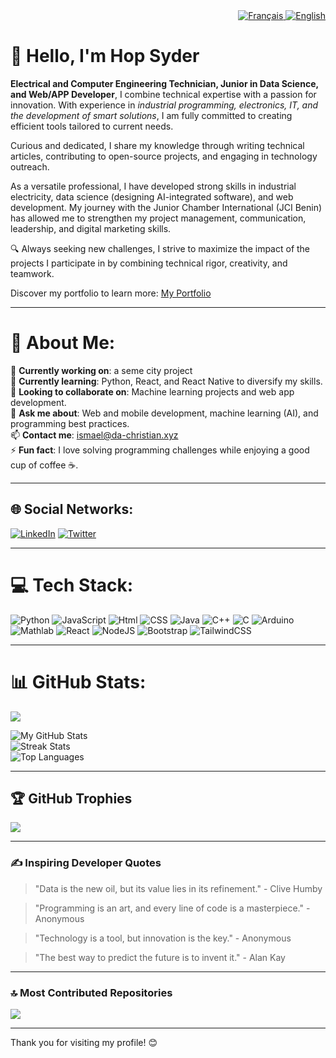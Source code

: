 <div align="right">
    <a href="README.md">
        <img src="https://img.shields.io/badge/Langue-Français-blue.svg" alt="Français">
    </a>
    <a href="README.en.md">
        <img src="https://img.shields.io/badge/Language-English-red.svg" alt="English">
    </a>
</div>

# 👋 Hello, I'm Hop Syder

**Electrical and Computer Engineering Technician, Junior in Data Science, and Web/APP Developer**, I combine technical expertise with a passion for innovation. With experience in _industrial programming, electronics, IT, and the development of smart solutions_, I am fully committed to creating efficient tools tailored to current needs.

Curious and dedicated, I share my knowledge through writing technical articles, contributing to open-source projects, and engaging in technology outreach.

As a versatile professional, I have developed strong skills in industrial electricity, data science (designing AI-integrated software), and web development. My journey with the Junior Chamber International (JCI Benin) has allowed me to strengthen my project management, communication, leadership, and digital marketing skills.

🔍 Always seeking new challenges, I strive to maximize the impact of the projects I participate in by combining technical rigor, creativity, and teamwork.

Discover my portfolio to learn more: [My Portfolio](https://da-christian.xyz)

---

# 💫 About Me:

🔭 **Currently working on**: a seme city project <br>
🌱 **Currently learning**: Python, React, and React Native to diversify my skills.<br>
👯 **Looking to collaborate on**: Machine learning projects and web app development.<br>
💬 **Ask me about**: Web and mobile development, machine learning (AI), and programming best practices.<br>
📫 **Contact me**: ismael@da-christian.xyz<br>
⚡ **Fun fact**: I love solving programming challenges while enjoying a good cup of coffee ☕.

---

## 🌐 Social Networks:

[![LinkedIn](https://img.shields.io/badge/LinkedIn-%230077B5.svg?logo=linkedin&logoColor=white)](https://www.linkedin.com/in/ismael122)
[![Twitter](https://img.shields.io/badge/Twitter-%231DA1F2.svg?logo=twitter&logoColor=white)](https://x.com/hopsyder)

---

# 💻 Tech Stack:

![Python](https://img.shields.io/badge/python-3670A0?style=for-the-badge&logo=python&logoColor=ffdd54)
![JavaScript](https://img.shields.io/badge/javascript-%23323330.svg?style=for-the-badge&logo=javascript&logoColor=%23F7DF1E)
![Html](https://img.shields.io/badge/html5-%23E34F26.svg?style=for-the-badge&logo=html5&logoColor=white)
![CSS](https://img.shields.io/badge/css3-%231572B6.svg?style=for-the-badge&logo=css3&logoColor=white)
![Java](https://img.shields.io/badge/java-%23ED8B00.svg?style=for-the-badge&logo=java&logoColor=white)
![C++](https://img.shields.io/badge/c++-%2300599C.svg?style=for-the-badge&logo=c%2B%2B&logoColor=white)
![C](https://img.shields.io/badge/c-%2300599C.svg?style=for-the-badge&logo=c&logoColor=white)
![Arduino](https://img.shields.io/badge/arduino-%23005C2E.svg?style=for-the-badge&logo=arduino&logoColor=white)
![Mathlab](https://img.shields.io/badge/matlab-%23E16737.svg?style=for-the-badge&logo=matlab&logoColor=white)
![React](https://img.shields.io/badge/react-%2320232a.svg?style=for-the-badge&logo=react&logoColor=%2361DAFB)
![NodeJS](https://img.shields.io/badge/node.js-6DA55F?style=for-the-badge&logo=node.js&logoColor=white)
![Bootstrap](https://img.shields.io/badge/bootstrap-%238511FA.svg?style=for-the-badge&logo=bootstrap&logoColor=white)
![TailwindCSS](https://img.shields.io/badge/tailwindcss-%2338B2AC.svg?style=for-the-badge&logo=tailwind-css&logoColor=white)

---

# 📊 GitHub Stats:

![](https://komarev.com/ghpvc/?username=Hop-Syder&color=dc143c)

![My GitHub Stats](https://github-readme-stats.vercel.app/api?username=Hop-Syder&theme=dark&hide_border=false&include_all_commits=true&count_private=true)<br/>
![Streak Stats](https://github-readme-streak-stats.herokuapp.com/?user=Hop-Syder&theme=dark&hide_border=false)<br/>
![Top Languages](https://github-readme-stats.vercel.app/api/top-langs/?username=Hop-Syder&theme=dark&hide_border=false&include_all_commits=true&count_private=true&layout=compact)

---

## 🏆 GitHub Trophies

![](https://github-profile-trophy.vercel.app/?username=Hop-Syder&theme=radical&no-frame=false&no-bg=true&margin-w=4)

---

### ✍️ Inspiring Developer Quotes

> "Data is the new oil, but its value lies in its refinement." - Clive Humby

> "Programming is an art, and every line of code is a masterpiece." - Anonymous

> "Technology is a tool, but innovation is the key." - Anonymous

> "The best way to predict the future is to invent it." - Alan Kay

---

### 🔝 Most Contributed Repositories

![](https://github-contributor-stats.vercel.app/api?username=Hop-Syder&limit=5&theme=dark&combine_all_yearly_contributions=true)

---

Thank you for visiting my profile! 😊
